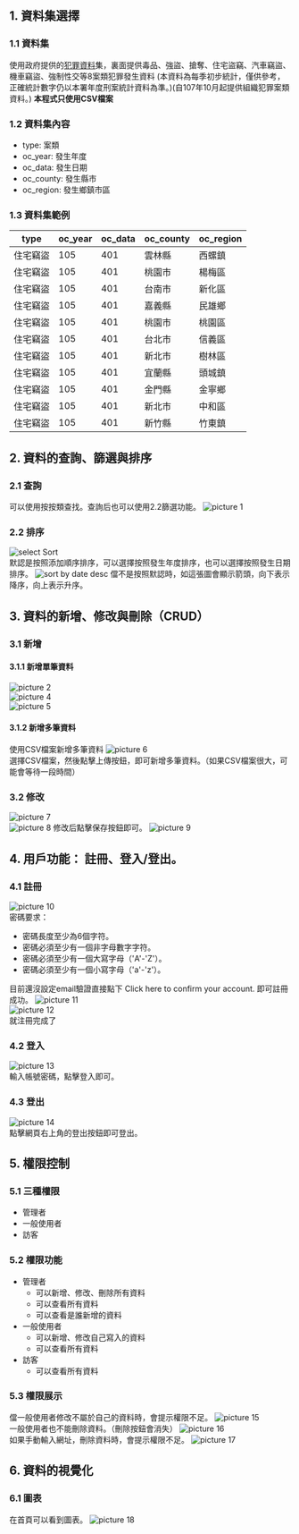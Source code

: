
## 1. 資料集選擇

### 1.1 資料集
使用政府提供的[犯罪資料](https://data.gov.tw/dataset/14200)集，裏面提供毒品、強盜、搶奪、住宅盜竊、汽車竊盜、機車竊盜、強制性交等8案類犯罪發生資料 (本資料為每季初步統計，僅供參考，正確統計數字仍以本署年度刑案統計資料為準。)(自107年10月起提供組織犯罪案類資料。)
**本程式只使用CSV檔案**

### 1.2 資料集內容
- type: 案類
- oc_year: 發生年度
- oc_data: 發生日期
- oc_county: 發生縣市
- oc_region: 發生鄉鎮市區

### 1.3 資料集範例
| type | oc_year | oc_data | oc_county | oc_region |
| ---- | ------- | ------- | --------- | --------- |
住宅竊盜|	105	|401	|雲林縣|	西螺鎮
住宅竊盜|	105	|401	|桃園市|	楊梅區
住宅竊盜|	105	|401	|台南市|	新化區
住宅竊盜|	105	|401	|嘉義縣|	民雄鄉
住宅竊盜|	105	|401	|桃園市|	桃園區
住宅竊盜|	105	|401	|台北市|	信義區
住宅竊盜|	105	|401	|新北市|	樹林區
住宅竊盜|	105	|401	|宜蘭縣|	頭城鎮
住宅竊盜|	105	|401	|金門縣|	金寧鄉
住宅竊盜|	105	|401	|新北市|	中和區
住宅竊盜|	105	|401	|新竹縣|	竹東鎮

## 2. 資料的查詢、篩選與排序
### 2.1 查詢
可以使用按按類查找。查詢后也可以使用2.2篩選功能。
![picture 1](images/6ecb5388915f61c557d0628eb274f36425ff78933e0062576310c4c1f255f352.png)
### 2.2 排序
![select Sort](images/719963a3d402658109cbecfff764e76bc420890a0c57f1d2267b4c31320ae522.png)  
默認是按照添加順序排序，可以選擇按照發生年度排序，也可以選擇按照發生日期排序。
![sort by date desc](image.png)
儅不是按照默認時，如這張圖會顯示箭頭，向下表示降序，向上表示升序。
## 3. 資料的新增、修改與刪除（CRUD）
### 3.1 新增
#### 3.1.1 新增單筆資料
![picture 2](images/a9f4f3b0134ed1ad3d2e0ca17ea4dce5d0b371437c76b70aaba0251216ff7383.png)  
![picture 4](images/1db3a6c93d508e60d62b7a3b62c1c628548e6bceb25e05dc11b095e78cc89b3f.png)  
![picture 5](images/65c3f94a624037d27bef7a0980ac90c098367c948874a26626015d2371f82fb6.png)
#### 3.1.2 新增多筆資料
使用CSV檔案新增多筆資料
![picture 6](images/0afc806ec231b98e3dd80c327d1134486a4e58443ecc01f459551d885576610a.png)  
選擇CSV檔案，然後點擊上傳按鈕，即可新增多筆資料。（如果CSV檔案很大，可能會等待一段時間）
### 3.2 修改
![picture 7](images/f9dbea26260363ff1bea1137d29d95ab91cb94704f8970163e7db13d1a1652be.png)  
![picture 8](images/f1ac07426968127b9cde9eb80c2f1f7ddb5f99e9a3068efd53509a7732c9c47a.png)
修改后點擊保存按鈕即可。
![picture 9](images/f925f5eff075781ab4e50c3ff0cbe81edb532e98125535a31c9e0292c157c2bf.png)  
## 4. 用戶功能： 註冊、登入/登出。
### 4.1 註冊
![picture 10](images/b288bc6703fd24f558df472a75367148530dd04fe6166c277126a1d9e7622367.png)  
密碼要求：
- 密碼長度至少為6個字符。
- 密碼必須至少有一個非字母數字字符。
- 密碼必須至少有一個大寫字母（'A'-'Z'）。
- 密碼必須至少有一個小寫字母（'a'-'z'）。

目前還沒設定email驗證直接點下 Click here to confirm your account. 即可註冊成功。
![picture 11](images/ce05a75dc3cefe04c8fd84634a76cfea0d92ce359e0bdc79d3f0795e4004cef5.png)  
![picture 12](images/e0627098d621322e4236c1bcf06ed20e263c4fdf6d92fe2b7e42857b4ee531e5.png)  
就注冊完成了
### 4.2 登入
![picture 13](images/9e77b04ef1ceb90615453ba5d54868192ea3c34e999d43cd8daa287af44607a8.png)  
輸入帳號密碼，點擊登入即可。

### 4.3 登出
![picture 14](images/551375c6d7a10ccb6d2a3730c4b067bd40d59ad27eac5f346ac2448cc891b2bb.png)  
點擊網頁右上角的登出按鈕即可登出。
## 5. 權限控制
### 5.1 三種權限
- 管理者
- 一般使用者
- 訪客
### 5.2 權限功能
- 管理者
  - 可以新增、修改、刪除所有資料
  - 可以查看所有資料
  - 可以查看是誰新增的資料
- 一般使用者
  - 可以新增、修改自己寫入的資料
  - 可以查看所有資料
- 訪客
  - 可以查看所有資料

### 5.3 權限展示
儅一般使用者修改不屬於自己的資料時，會提示權限不足。
![picture 15](images/e09d9a2af97b0821b5056986b936070c6cd0d8f0a07e437fbe33676e5db478ed.png)  
一般使用者也不能刪除資料。（刪除按鈕會消失）
![picture 16](images/71315643e1a49e2baf5c5d017d82d02ad9284ea480f0fbd56a02a75786ee602c.png)  
如果手動輸入網址，刪除資料時，會提示權限不足。
![picture 17](images/8e1e2c04e21a7069c51bc59e3a85996dc878db74054e265c056812630d5f3f2e.png)
## 6. 資料的視覺化
### 6.1 圖表
在首頁可以看到圖表。
![picture 18](images/476d56cd46e0e2a83162df27e137ce7835941f04ba24c2dd1998853c7a3279db.png)  